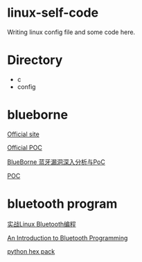 # linux-self-code
Writing linux config file and some code here.

# Directory
* c 
* config

# blueborne

[Official site](https://www.armis.com/blueborne/)

[Official POC](https://github.com/ArmisSecurity/blueborne)

[BlueBorne 蓝牙漏洞深入分析与PoC](https://www.anquanke.com/post/id/86949)

[POC](https://github.com/marsyy/littl_tools/tree/master/bluetooth)

# bluetooth program

[实战Linux Bluetooth编程](http://blog.csdn.net/rain0993/article/details/8533246)

[An Introduction to Bluetooth Programming](https://people.csail.mit.edu/albert/bluez-intro/index.html)

[python hex pack](http://blog.csdn.net/lis_12/article/details/52777983)
